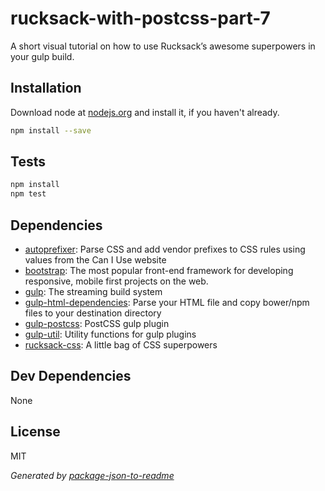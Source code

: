 # rucksack-with-postcss-part-7

A short visual tutorial on how to use Rucksack’s awesome superpowers in your gulp build.

## Installation

Download node at [nodejs.org](http://nodejs.org) and install it, if you haven't already.

```sh
npm install --save
```


## Tests

```sh
npm install
npm test
```

## Dependencies

- [autoprefixer](): Parse CSS and add vendor prefixes to CSS rules using values from the Can I Use website
- [bootstrap](https://github.com/twbs/bootstrap): The most popular front-end framework for developing responsive, mobile first projects on the web.
- [gulp](): The streaming build system
- [gulp-html-dependencies](https://github.com/demsking/gulp-html-dependencies): Parse your HTML file and copy bower/npm files to your destination directory
- [gulp-postcss](https://github.com/postcss/gulp-postcss): PostCSS gulp plugin
- [gulp-util](): Utility functions for gulp plugins
- [rucksack-css](https://github.com/simplaio/rucksack): A little bag of CSS superpowers

## Dev Dependencies


None

## License

MIT

_Generated by [package-json-to-readme](https://github.com/zeke/package-json-to-readme)_

